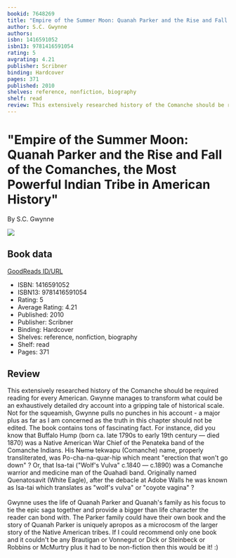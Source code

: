 ```yaml
---
bookid: 7648269
title: "Empire of the Summer Moon: Quanah Parker and the Rise and Fall of the Comanches, the Most Powerful Indian Tribe in American History"
author: S.C. Gwynne
authors: 
isbn: 1416591052
isbn13: 9781416591054
rating: 5
avgrating: 4.21
publisher: Scribner
binding: Hardcover
pages: 371
published: 2010
shelves: reference, nonfiction, biography
shelf: read
review: This extensively researched history of the Comanche should be required reading for every American. Gwynne manages to transform what could be an exhaustively detailed dry account into a gripping tale of historical scale. Not for the squeamish, Gwynne pulls no punches in his account - a major plus as far as I am concerned as the truth in this chapter should not be edited. The book contains tons of fascinating fact. For instance, did you know that Buffalo Hump (born ca. late 1790s to early 19th century — died 1870) was a Native American War Chief of the Penateka band of the Comanche Indians. His Nʉmʉ tekwapu (Comanche) name, properly transliterated, was Po-cha-na-quar-hip which meant "erection that won't go down" ? Or, that Isa-tai ("Wolf's Vulva" c.1840 — c.1890) was a Comanche warrior and medicine man of the Quahadi band. Originally named Quenatosavit (White Eagle), after the debacle at Adobe Walls he was known as Isa-tai which translates as "wolf's vulva" or "coyote vagina" ?<br/><br/>Gwynne uses the life of Quanah Parker and Quanah's family as his focus to tie the epic saga together and provide a bigger than life character the reader can bond with. The Parker family could have their own book and the story of Quanah Parker is uniquely apropos as a microcosm of the larger story of the Native American tribes. If I could recommend only one book and it couldn't be any Brautigan or Vonnegut or Dick or Steinbeck or Robbins or McMurtry plus it had to be non-fiction then this would be it! :)
---
```


# "Empire of the Summer Moon: Quanah Parker and the Rise and Fall of the Comanches, the Most Powerful Indian Tribe in American History"

By S.C. Gwynne

![](https://i.gr-assets.com/images/S/compressed.photo.goodreads.com/books/1395176404l/7648269.jpg)

## Book data

[GoodReads ID/URL](https://www.goodreads.com/book/show/7648269)

- ISBN: 1416591052
- ISBN13: 9781416591054
- Rating: 5
- Average Rating: 4.21
- Published: 2010
- Publisher: Scribner
- Binding: Hardcover
- Shelves: reference, nonfiction, biography
- Shelf: read
- Pages: 371

## Review

This extensively researched history of the Comanche should be required reading for every American. Gwynne manages to transform what could be an exhaustively detailed dry account into a gripping tale of historical scale. Not for the squeamish, Gwynne pulls no punches in his account - a major plus as far as I am concerned as the truth in this chapter should not be edited. The book contains tons of fascinating fact. For instance, did you know that Buffalo Hump (born ca. late 1790s to early 19th century — died 1870) was a Native American War Chief of the Penateka band of the Comanche Indians. His Nʉmʉ tekwapu (Comanche) name, properly transliterated, was Po-cha-na-quar-hip which meant "erection that won't go down" ? Or, that Isa-tai ("Wolf's Vulva" c.1840 — c.1890) was a Comanche warrior and medicine man of the Quahadi band. Originally named Quenatosavit (White Eagle), after the debacle at Adobe Walls he was known as Isa-tai which translates as "wolf's vulva" or "coyote vagina" ?<br/><br/>Gwynne uses the life of Quanah Parker and Quanah's family as his focus to tie the epic saga together and provide a bigger than life character the reader can bond with. The Parker family could have their own book and the story of Quanah Parker is uniquely apropos as a microcosm of the larger story of the Native American tribes. If I could recommend only one book and it couldn't be any Brautigan or Vonnegut or Dick or Steinbeck or Robbins or McMurtry plus it had to be non-fiction then this would be it! :)

